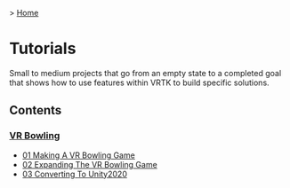 &gt; [Home](../../README.md)

# Tutorials

Small to medium projects that go from an empty state to a completed goal that shows how to use features within VRTK to build specific solutions.

## Contents

### [VR Bowling](https://github.com/ExtendRealityLtd/VRTK.Tutorials.VRBowling)

* [01 Making A VR Bowling Game](https://github.com/ExtendRealityLtd/VRTK.Tutorials.VRBowling/tree/master/Documentation/Tutorials/01.MakingAVRBowlingGame)
* [02 Expanding The VR Bowling Game](https://github.com/ExtendRealityLtd/VRTK.Tutorials.VRBowling/tree/master/Documentation/Tutorials/02.ExpandingTheVRBowlingGame)
* [03 Converting To Unity2020](https://github.com/ExtendRealityLtd/VRTK.Tutorials.VRBowling/tree/master/Documentation/Tutorials/03.ConvertingToUnity2020)
